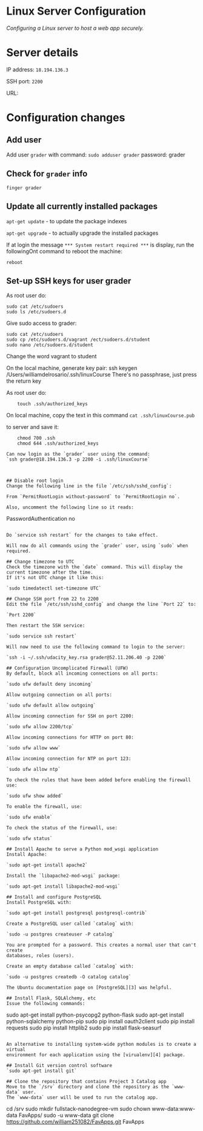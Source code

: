 # Linux Server Configuration
_Configuring a Linux server to host a web app securely._

# Server details
IP address: `18.194.136.3`

SSH port: `2200`

URL:


# Configuration changes
## Add user
Add user `grader` with command: `sudo adduser grader`
password: grader

## Check for `grader` info
`finger grader`

## Update all currently installed packages

`apt-get update` - to update the package indexes

`apt-get upgrade` - to actually upgrade the installed packages

If at login the message `*** System restart required ***` is display, run the followingOnt
command to reboot the machine:

`reboot`

## Set-up SSH keys for user grader
As root user do:
```
sudo cat /etc/sudoers
sudo ls /etc/sudoers.d
```
Give sudo access to grader:
```
sudo cat /etc/sudoers
sudo cp /etc/sudoers.d/vagrant /ect/sudoers.d/student
sudo nano /etc/sudoers.d/student
```
Change the word vagrant to student

On the local machine, generate key pair:
ssh keygen
/Users/williamdelrosario/.ssh/linuxCourse
There's no passphrase, just press the return key


As root user do:
``` mkdir .ssh
    touch .ssh/authorized_keys
```
On local machine, copy the text in this command
`cat .ssh/linuxCourse.pub`

to server and save it:
``` nano .ssh/authorized_keys
    chmod 700 .ssh
    chmod 644 .ssh/authorized_keys

Can now login as the `grader` user using the command:
`ssh grader@18.194.136.3 -p 2200 -i .ssh/linuxCourse`



## Disable root login
Change the following line in the file `/etc/ssh/sshd_config`:

From `PermitRootLogin without-password` to `PermitRootLogin no`.

Also, uncomment the following line so it reads:
```
PasswordAuthentication no
```

Do `service ssh restart` for the changes to take effect.

Will now do all commands using the `grader` user, using `sudo` when required.

## Change timezone to UTC
Check the timezone with the `date` command. This will display the current timezone after the time.
If it's not UTC change it like this:

`sudo timedatectl set-timezone UTC`

## Change SSH port from 22 to 2200
Edit the file `/etc/ssh/sshd_config` and change the line `Port 22` to:

`Port 2200`

Then restart the SSH service:

`sudo service ssh restart`

Will now need to use the following command to login to the server:

`ssh -i ~/.ssh/udacity_key.rsa grader@52.11.206.40 -p 2200`

## Configuration Uncomplicated Firewall (UFW)
By default, block all incoming connections on all ports:

`sudo ufw default deny incoming`

Allow outgoing connection on all ports:

`sudo ufw default allow outgoing`

Allow incoming connection for SSH on port 2200:

`sudo ufw allow 2200/tcp`

Allow incoming connections for HTTP on port 80:

`sudo ufw allow www`

Allow incoming connection for NTP on port 123:

`sudo ufw allow ntp`

To check the rules that have been added before enabling the firewall use:

`sudo ufw show added`

To enable the firewall, use:

`sudo ufw enable`

To check the status of the firewall, use:

`sudo ufw status`

## Install Apache to serve a Python mod_wsgi application
Install Apache:

`sudo apt-get install apache2`

Install the `libapache2-mod-wsgi` package:

`sudo apt-get install libapache2-mod-wsgi`

## Install and configure PostgreSQL
Install PostgreSQL with:

`sudo apt-get install postgresql postgresql-contrib`

Create a PostgreSQL user called `catalog` with:

`sudo -u postgres createuser -P catalog`

You are prompted for a password. This creates a normal user that can't create
databases, roles (users).

Create an empty database called `catalog` with:

`sudo -u postgres createdb -O catalog catalog`

The Ubuntu documentation page on [PostgreSQL][3] was helpful.

## Install Flask, SQLAlchemy, etc
Issue the following commands:
```
sudo apt-get install python-psycopg2 python-flask
sudo apt-get install python-sqlalchemy python-pip
sudo pip install oauth2client
sudo pip install requests
sudo pip install httplib2
sudo pip install flask-seasurf
```

An alternative to installing system-wide python modules is to create a virtual
environment for each application using the [virualenv][4] package.

## Install Git version control software
`sudo apt-get install git`

## Clone the repository that contains Project 3 Catalog app
Move to the `/srv` directory and clone the repository as the `www-data` user.
The `www-data` user will be used to run the catalog app.
```
cd /srv
sudo mkdir fullstack-nanodegree-vm
sudo chown www-data:www-data FavApps/
sudo -u www-data git clone https://github.com/william251082/FavApps.git FavApps
```
